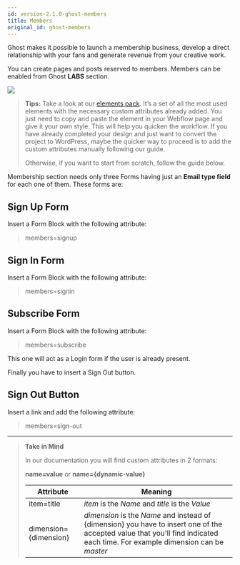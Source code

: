 ```yaml
---
id: version-2.1.0-ghost-members
title: Members
original_id: ghost-members
---
```


Ghost makes it possible to launch a membership business, develop a direct relationship with your fans and generate revenue from your creative work.

You can create pages and posts reserved to members. Members can be enabled from Ghost **LABS** section.

![](labs.png)

> **Tips:**
> Take a look at our [elements pack](https://webflow.com/website/webflow-to-wordpress-elements-pack). It’s a set of all the most used elements with the necessary custom attributes already added. You just need to copy and paste the element in your Webflow page and give it your own style. This will help you quicken the workflow. If you have already completed your design and just want to convert the project to WordPress, maybe the quicker way to proceed is to add the custom attributes manually following our guide.
>
> Otherwise, if you want to start from scratch, follow the guide below.

Membership section needs only three Forms having just an **Email type field** for each one of them. These forms are:

## Sign Up Form
Insert a Form Block with the following attribute:

> members=signup

## Sign In Form
Insert a Form Block with the following attribute:

> members=signin

## Subscribe Form
Insert a Form Block with the following attribute:

> members=subscribe

This one will act as a Login form if the user is already present.

Finally you have to insert a Sign Out button.

## Sign Out Button
Insert a link and add the following attribute:

> members=sign-out


---------
> **Take in Mind**
>
> In our documentation you will find custom attributes in 2 formats:
>
> **name=value** or **name={dynamic-value}**
>
>
> **Attribute**             | **Meaning** | 
> -------------             | --------------- |
> | item=title              | *item* is the *Name* and *title* is the *Value* |
> | dimension={dimension}   | *dimension* is the *Name* and instead of {dimension} you have to insert one of the accepted value that you'll find indicated each time. For example dimension can be *master*|